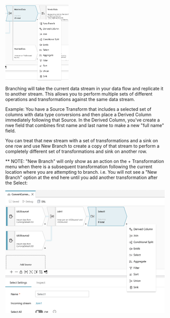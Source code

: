 <img src="../images/menu.png" width="200">

Branching will take the current data stream in your data flow and replicate it to another stream. This allows you to perform multiple sets of different operations and transformations against the same data stream.

Example: You have a Source Transform that includes a selected set of columns with data type conversions and then place a Derived Column immediately following that Source. In the Derived Column, you've create a nwe field that combines first name and last name to make a new "full name" field.

You can treat that new stream with a set of transformations and a sink on one row and use New Branch to create a copy of that stream to perform a completely different set of transformations and sink on another row.

** NOTE: "New Branch" will only show as an action on the + Transformation menu when there is a subsequent transformation following the current location where you are attempting to branch. i.e. You will not see a "New Branch" option at the end here until you add another transformation after the Select:

![Branch](../images/branch2.png "Branch 2")
